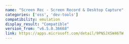 ```yaml
---
name: "Screen Rec - Screen Record & Desktop Capture"
categories: ['oss', 'dev-tools']
compatibility: emulation
display_result: "Compatible"
version_from: "v6.5.0.36668"
link: https://apps.microsoft.com/detail/9PNSJXSW46TW
---
```

